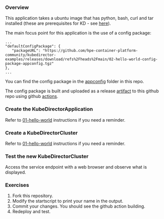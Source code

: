 ### Overview

This application takes a ubuntu image that has python, bash, curl and tar installed (these are prerequisites for KD - see [here](https://github.com/bluek8s/kubedirector/wiki/App-Definition-Authoring-for-KubeDirector)).

The main focus point for this application is the use of a config package:

```
...
"defaultConfigPackage": {
   "packageURL": "https://github.com/hpe-container-platform-community/kubedirector-examples/releases/download/refs%2Fheads%2Fmain/02-hello-world-config-package-appconfig.tgz"
},
...
```

You can find the config package in the [appconfig](./appconfig) folder in this repo.

The config package is built and uploaded as a release [artifact](ttps://github.com/hpe-container-platform-community/kubedirector-examples/releases/download/refs%2Fheads%2Fmain/02-hello-world-config-package-appconfig.tgz) to this github repo using github [actions](https://github.com/hpe-container-platform-community/kubedirector-examples/blob/main/.github/workflows/upload_asset.yml).

### Create the KubeDirectorApplication

Refer to [01-hello-world](https://github.com/hpe-container-platform-community/kubedirector-examples/tree/main/01-hello-world) instructions if you need a reminder.

### Create a KubeDirectorCluster

Refer to [01-hello-world](https://github.com/hpe-container-platform-community/kubedirector-examples/tree/main/01-hello-world) instructions if you need a reminder.

### Test the new KubeDirectorCluster

Access the service endpoint with a web browser and observe what is displayed.

### Exercises

1. Fork this repository.
2. Modify the startscript to print your name in the output.
3. Commit your changes.  You should see the github action building.
4. Redeploy and test.
